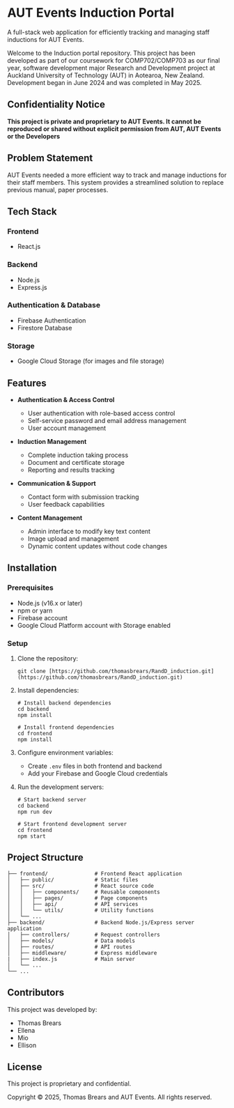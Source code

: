 # AUT Events Induction Portal

A full-stack web application for efficiently tracking and managing staff inductions for AUT Events.

Welcome to the Induction portal repository. This project has been developed as part of our coursework for COMP702/COMP703 as our final year, software development major Research and Development project at Auckland University of Technology (AUT) in Aotearoa, New Zealand. Development began in June 2024 and was completed in May 2025.

## Confidentiality Notice

**This project is private and proprietary to AUT Events. It cannot be reproduced or shared without explicit permission from AUT, AUT Events or the Developers**

## Problem Statement

AUT Events needed a more efficient way to track and manage inductions for their staff members. This system provides a streamlined solution to replace previous manual, paper processes.

## Tech Stack

### Frontend
- React.js

### Backend
- Node.js
- Express.js

### Authentication & Database
- Firebase Authentication
- Firestore Database

### Storage
- Google Cloud Storage (for images and file storage)

## Features

- **Authentication & Access Control**
  - User authentication with role-based access control
  - Self-service password and email address management
  - User account management

- **Induction Management**
  - Complete induction taking process
  - Document and certificate storage
  - Reporting and results tracking

- **Communication & Support**
  - Contact form with submission tracking
  - User feedback capabilities

- **Content Management**
  - Admin interface to modify key text content
  - Image upload and management
  - Dynamic content updates without code changes

## Installation

### Prerequisites
- Node.js (v16.x or later)
- npm or yarn
- Firebase account
- Google Cloud Platform account with Storage enabled

### Setup

1. Clone the repository:
   ```
   git clone [https://github.com/thomasbrears/RandD_induction.git](https://github.com/thomasbrears/RandD_induction.git)
   ```

2. Install dependencies:
   ```
   # Install backend dependencies
   cd backend
   npm install

   # Install frontend dependencies
   cd frontend
   npm install
   ```

3. Configure environment variables:
   - Create `.env` files in both frontend and backend
   - Add your Firebase and Google Cloud credentials

4. Run the development servers:
   ```
   # Start backend server
   cd backend
   npm run dev

   # Start frontend development server
   cd frontend
   npm start
   ```

## Project Structure

```
├── frontend/               # Frontend React application
│   ├── public/             # Static files
│   ├── src/                # React source code
│   │   ├── components/     # Reusable components
│   │   ├── pages/          # Page components
│   │   ├── api/            # API services
│   │   └── utils/          # Utility functions
│   └── ...
├── backend/                # Backend Node.js/Express server application
│   ├── controllers/        # Request controllers
│   ├── models/             # Data models
│   ├── routes/             # API routes
│   ├── middleware/         # Express middleware
|   ├── index.js            # Main server
│   └── ...
└── ...
```

## Contributors

This project was developed by:
- Thomas Brears
- Ellena
- Mio
- Ellison

## License

This project is proprietary and confidential.

Copyright © 2025, Thomas Brears and AUT Events. All rights reserved.
